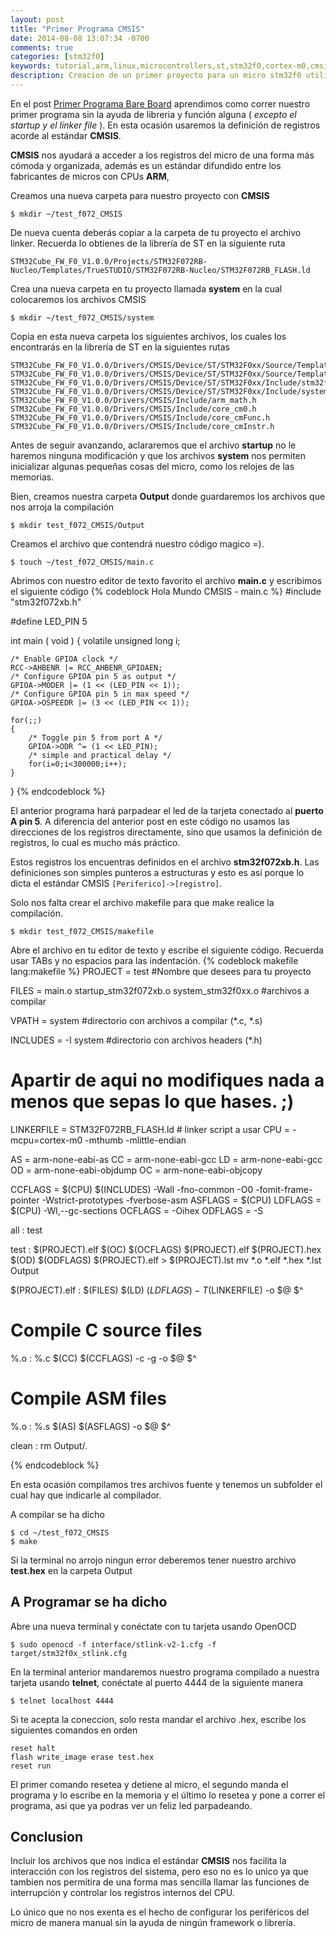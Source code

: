 ```yaml
---
layout: post
title: "Primer Programa CMSIS"
date: 2014-08-08 13:07:34 -0700
comments: true
categories: [stm32f0]
keywords: tutorial,arm,linux,microcontrollers,st,stm32f0,cortex-m0,cmsis,stm32cubef0
description: Creacion de un primer proyecto para un micro stm32f0 utilizadno la tarjeta Nucleo-f072rb, el compilador gnu arm, openocd y el estandar CMSIS
---
```


En el post [Primer Programa Bare Board](http://testdiego.github.io/blog/2014/08/06/primer-programa-bare-board/) aprendimos como correr nuestro primer programa sin la ayuda de libreria y función alguna ( _excepto el startup y el linker file_ ). En esta ocasión usaremos la definición de registros acorde al estándar **CMSIS**.

**CMSIS** nos ayudará a acceder a los registros del micro de una forma más cómoda y organizada, además es un estándar difundido entre los fabricantes de micros con CPUs **ARM**,

Creamos una nueva carpeta para nuestro proyecto con **CMSIS**
```
$ mkdir ~/test_f072_CMSIS
```

De nueva cuenta deberás copiar a la carpeta de tu proyecto el archivo linker. Recuerda lo obtienes de la librería de ST en la siguiente ruta
```
STM32Cube_FW_F0_V1.0.0/Projects/STM32F072RB-Nucleo/Templates/TrueSTUDIO/STM32F072RB-Nucleo/STM32F072RB_FLASH.ld
```
<!--more-->
Crea una nueva carpeta en tu proyecto llamada **system** en la cual colocaremos los archivos CMSIS
```
$ mkdir ~/test_f072_CMSIS/system
```

Copia en esta nueva carpeta los siguientes archivos, los cuales los encontrarás en la librería de ST en la siguientes rutas
```
STM32Cube_FW_F0_V1.0.0/Drivers/CMSIS/Device/ST/STM32F0xx/Source/Templates/gcc/startup_stm32f072xb.s
STM32Cube_FW_F0_V1.0.0/Drivers/CMSIS/Device/ST/STM32F0xx/Source/Templates/system_stm32f0xx.c
STM32Cube_FW_F0_V1.0.0/Drivers/CMSIS/Device/ST/STM32F0xx/Include/stm32f072xb.h
STM32Cube_FW_F0_V1.0.0/Drivers/CMSIS/Device/ST/STM32F0xx/Include/system_stm32f0xx.h
STM32Cube_FW_F0_V1.0.0/Drivers/CMSIS/Include/arm_math.h
STM32Cube_FW_F0_V1.0.0/Drivers/CMSIS/Include/core_cm0.h
STM32Cube_FW_F0_V1.0.0/Drivers/CMSIS/Include/core_cmFunc.h
STM32Cube_FW_F0_V1.0.0/Drivers/CMSIS/Include/core_cmInstr.h
```

Antes de seguir avanzando, aclararemos que el archivo **startup** no le haremos ninguna modificación y que los archivos **system** nos permiten inicializar algunas pequeñas cosas del micro, como los relojes de las memorias.

Bien, creamos nuestra carpeta **Output** donde guardaremos los archivos que nos arroja la compilación
```
$ mkdir test_f072_CMSIS/Output
```

Creamos el archivo que contendrá nuestro código magico =).
```
$ touch ~/test_f072_CMSIS/main.c
```

Abrimos con nuestro editor de texto favorito el archivo **main.c** y escribimos el siguiente código
{% codeblock Hola Mundo CMSIS - main.c %}
#include "stm32f072xb.h"

#define LED_PIN 5

int main ( void )
{
    volatile unsigned long i;
    
    /* Enable GPIOA clock */
    RCC->AHBENR |= RCC_AHBENR_GPIOAEN;
    /* Configure GPIOA pin 5 as output */
    GPIOA->MODER |= (1 << (LED_PIN << 1));
    /* Configure GPIOA pin 5 in max speed */
    GPIOA->OSPEEDR |= (3 << (LED_PIN << 1));

    for(;;)
    {
        /* Toggle pin 5 from port A */
        GPIOA->ODR ^= (1 << LED_PIN);
        /* simple and practical delay */
        for(i=0;i<300000;i++);
    }
}
{% endcodeblock %}

El anterior programa hará parpadear el led de la tarjeta conectado al **puerto A pin 5**. A diferencia del anterior post en este código no usamos las direcciones de los registros directamente, sino que usamos la definición de registros, lo cual es mucho más práctico.

Estos registros los encuentras definidos en el archivo **stm32f072xb.h**. Las definiciones son simples punteros a estructuras y esto es así porque lo dicta el estándar CMSIS `[Periferico]->[registro]`.

Solo nos falta crear el archivo makefile para que make realice la compilación.
```
$ mkdir test_f072_CMSIS/makefile
```

Abre el archivo en tu editor de texto y escribe el siguiente código. Recuerda usar TABs y no espacios para las indentación.
{% codeblock makefile lang:makefile %}
PROJECT = test  #Nombre que desees para tu proyecto

FILES = main.o startup_stm32f072xb.o system_stm32f0xx.o #archivos a compilar

VPATH = system #directorio con archivos a compilar (*.c, *.s)

INCLUDES = -I system #directorio con archivos headers (*.h)

# Apartir de aqui no modifiques nada a menos que sepas lo que hases. ;)
LINKERFILE = STM32F072RB_FLASH.ld # linker script a usar
CPU = -mcpu=cortex-m0 -mthumb -mlittle-endian

AS = arm-none-eabi-as
CC = arm-none-eabi-gcc
LD = arm-none-eabi-gcc
OD = arm-none-eabi-objdump
OC = arm-none-eabi-objcopy

CCFLAGS = $(CPU) $(INCLUDES) -Wall -fno-common -O0 -fomit-frame-pointer -Wstrict-prototypes -fverbose-asm
ASFLAGS = $(CPU)
LDFLAGS = $(CPU) -Wl,--gc-sections
OCFLAGS = -Oihex
ODFLAGS = -S

all : test

test : $(PROJECT).elf
    $(OC) $(OCFLAGS) $(PROJECT).elf $(PROJECT).hex
    $(OD) $(ODFLAGS) $(PROJECT).elf > $(PROJECT).lst
    mv *.o *.elf *.hex *.lst Output

$(PROJECT).elf : $(FILES)
    $(LD) $(LDFLAGS) -T$(LINKERFILE) -o $@ $^

# Compile C source files
%.o : %.c
    $(CC) $(CCFLAGS) -c -g -o $@ $^

# Compile ASM files
%.o : %.s
    $(AS) $(ASFLAGS) -o $@ $^

clean :
    rm Output/*.*

{% endcodeblock %}

En esta ocasión compilamos tres archivos fuente y tenemos un subfolder el cual hay que indicarle al compilador.

A compilar se ha dicho
```
$ cd ~/test_f072_CMSIS
$ make
```

Si la terminal no arrojo ningun error deberemos tener nuestro archivo **test.hex** en la carpeta Output

A Programar se ha dicho
----------------------

Abre una nueva terminal y conéctate con tu tarjeta usando OpenOCD
```
$ sudo openocd -f interface/stlink-v2-1.cfg -f target/stm32f0x_stlink.cfg
```

En la terminal anterior mandaremos nuestro programa compilado a nuestra tarjeta usando **telnet**, conéctate al puerto 4444 de la siguiente manera
```
$ telnet localhost 4444
```

Si te acepta la coneccion, solo resta mandar el archivo .hex, escribe los siguientes comandos en orden
```
reset halt
flash write_image erase test.hex
reset run
```

El primer comando resetea y detiene al micro, el segundo manda el programa y lo escribe en la memoria y el último lo resetea y pone a correr el programa, asi que ya podras ver un feliz led parpadeando.

Conclusion
----------

Incluir los archivos que nos indica el estándar **CMSIS** nos facilita la interacción con los registros del sistema, pero eso no es lo unico ya que tambien nos permitira de una forma mas sencilla llamar las funciones de interrupción y controlar los registros internos del CPU.

Lo único que no nos exenta es el hecho de configurar los periféricos del micro de manera manual sin la ayuda de ningún framework o librería.


